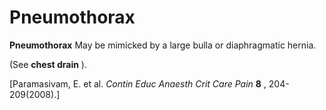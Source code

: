 # Pneumothorax

**Pneumothorax** May be mimicked by a large bulla or diaphragmatic
hernia.

(See **chest drain** ).

\[Paramasivam, E. et al. *Contin Educ Anaesth Crit Care Pain* **8** ,
204-209(2008).\]
